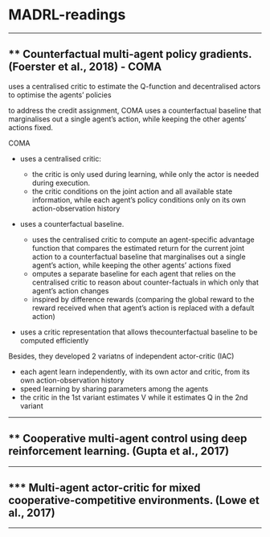 # MADRL-readings


---
## ** Counterfactual multi-agent policy gradients. (Foerster et al., 2018) - COMA

uses  a  centralised  critic  to  estimate  the Q-function and decentralised actors to optimise the agents’ policies

to address the credit assignment, COMA uses a counterfactual baseline that marginalises out a single agent’s action, while keeping the other agents’ actions fixed.

COMA 
- uses a centralised critic:  
  - the critic is only used during learning, while only the actor is needed during execution. 
  - the critic conditions on the joint action and all available state information, while each agent’s policy conditions only on its own action-observation history

- uses a counterfactual baseline.
  - uses the centralised critic to compute an agent-specific advantage function that compares the estimated return for the current joint action to a counterfactual baseline that marginalises out a single agent’s action, while keeping the other agents’ actions fixed
  - omputes a separate baseline for each agent that relies on the centralised critic to reason about counter-factuals in which only that agent’s action changes
  - inspired by difference rewards (comparing the global reward to the reward received when that agent’s action is replaced with a default action)

- uses a critic representation that allows thecounterfactual baseline to be computed efficiently


Besides, they developed 2 variatns of independent actor-critic (IAC)
- each  agent  learn  independently,  with  its own actor and critic, from its own action-observation history
- speed learning by sharing parameters among the agents
- the critic in the 1st variant estimates V while it estimates Q in the 2nd variant



---
## ** Cooperative multi-agent control using deep reinforcement learning. (Gupta et al., 2017)
---
## *** Multi-agent actor-critic for mixed cooperative-competitive environments. (Lowe et al., 2017)
---
<!-- ## Stabilising experience replay for deep multi-agent reinforcement learning. (Foerster et al. 2017) -->
